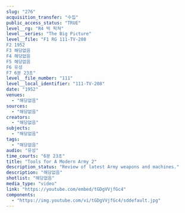```yaml
---
slug: "276"
acquisition_transfer: "수집"
public_access_status: "TRUE"
level__rg: "R4 빅 픽쳐"
level__series: "The Big Picture"
level__file: "F1 RG 111-TV-208
F2 1952
F3 해당없음
F4 해당없음
F5 해당없음
F6 유성
F7 6분 23초"
level__file_number: "111"
level__local_identifier: "111-TV-208"
date: "1952"
venues: 
  - "해당없음"
sources: 
  - "해당없음"
creators: 
  - "해당없음"
subjects: 
  - "해당없음"
tags: 
  - "해당없음"
audio: "유성"
time_courts: "6분 23초"
title: "Tools for A Modern Army 2"
description_status: "Review of latest Army weapons and machines."
description: "해당없음"
shotlist: "해당없음"
media_type: "video"
link: "https://youtube.com/embed/tGDgVVjfGc4"
components: 
  - "https://img.youtube.com/vi/tGDgVVjfGc4/sddefault.jpg"
---
```

